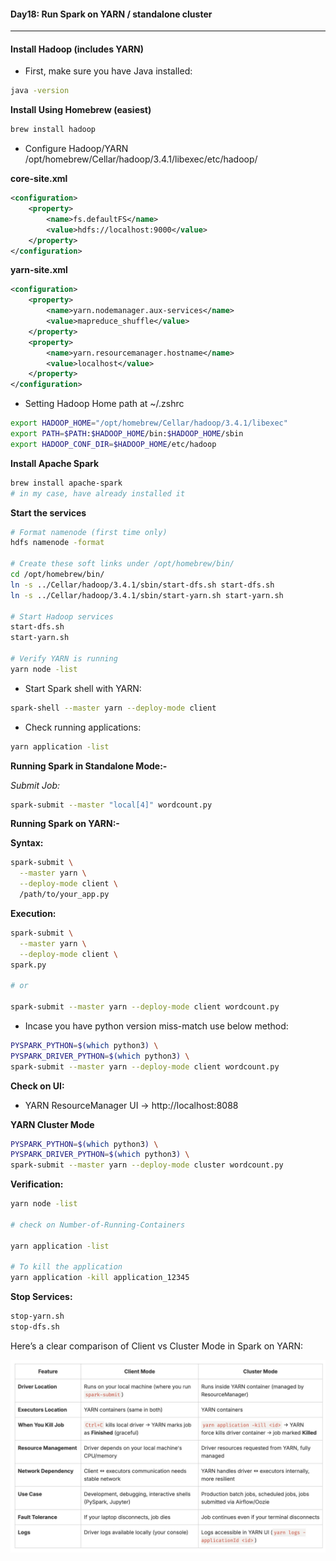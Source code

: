 #### Day18: Run Spark on YARN / standalone cluster
---

#### Install Hadoop (includes YARN)
- First, make sure you have Java installed:

``` bash
java -version
```
**Install Using Homebrew (easiest)**
``` bash
brew install hadoop
``` 
-  Configure Hadoop/YARN
/opt/homebrew/Cellar/hadoop/3.4.1/libexec/etc/hadoop/

**core-site.xml**
``` xml
<configuration>
    <property>
        <name>fs.defaultFS</name>
        <value>hdfs://localhost:9000</value>
    </property>
</configuration>
```
**yarn-site.xml**
``` xml
<configuration>
    <property>
        <name>yarn.nodemanager.aux-services</name>
        <value>mapreduce_shuffle</value>
    </property>
    <property>
        <name>yarn.resourcemanager.hostname</name>
        <value>localhost</value>
    </property>
</configuration>
```
- Setting Hadoop Home path at ~/.zshrc
``` bash
export HADOOP_HOME="/opt/homebrew/Cellar/hadoop/3.4.1/libexec"
export PATH=$PATH:$HADOOP_HOME/bin:$HADOOP_HOME/sbin
export HADOOP_CONF_DIR=$HADOOP_HOME/etc/hadoop
```
**Install Apache Spark**
``` bash
brew install apache-spark
# in my case, have already installed it
```
**Start the services**
``` bash
# Format namenode (first time only)
hdfs namenode -format

# Create these soft links under /opt/homebrew/bin/
cd /opt/homebrew/bin/
ln -s ../Cellar/hadoop/3.4.1/sbin/start-dfs.sh start-dfs.sh
ln -s ../Cellar/hadoop/3.4.1/sbin/start-yarn.sh start-yarn.sh

# Start Hadoop services
start-dfs.sh
start-yarn.sh

# Verify YARN is running
yarn node -list

```
- Start Spark shell with YARN:
``` bash
spark-shell --master yarn --deploy-mode client
```
- Check running applications:
``` bash
yarn application -list
```

**Running Spark in Standalone Mode:-**

_Submit Job:_
``` bash
spark-submit --master "local[4]" wordcount.py
```

**Running Spark on YARN:-**

**Syntax:**
``` bash
spark-submit \
  --master yarn \
  --deploy-mode client \
  /path/to/your_app.py
```
**Execution:**
``` bash
spark-submit \
  --master yarn \
  --deploy-mode client \
spark.py

# or 

spark-submit --master yarn --deploy-mode client wordcount.py
```
- Incase you have python version miss-match use below method:
``` bash
PYSPARK_PYTHON=$(which python3) \
PYSPARK_DRIVER_PYTHON=$(which python3) \
spark-submit --master yarn --deploy-mode client wordcount.py
```
**Check on UI:**

- YARN ResourceManager UI → http://localhost:8088

**YARN Cluster Mode**
``` bash
PYSPARK_PYTHON=$(which python3) \
PYSPARK_DRIVER_PYTHON=$(which python3) \
spark-submit --master yarn --deploy-mode cluster wordcount.py
```
**Verification:**
``` bash
yarn node -list 

# check on Number-of-Running-Containers

yarn application -list

# To kill the application
yarn application -kill application_12345
```
**Stop Services:**
``` bash
stop-yarn.sh
stop-dfs.sh
```

Here’s a clear comparison of Client vs Cluster Mode in Spark on YARN:

![Client vs Cluster](image.png)